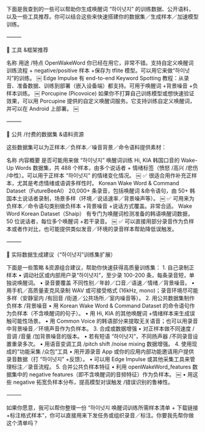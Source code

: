 下面是我查到的一些可以帮助你生成唤醒词 “하이넛지” 的训练数据、公开语料，以及一些工具推荐。你可以结合这些来快速搭建你的数据集／生成样本／加速模型训练。

⸻

🧰 工具 &框架推荐

名称	用途 /特点
OpenWakeWord	你已经在用它，非常不错。支持自定义唤醒词训练流程 + negative/positive 样本 +保存为 tflite 模型。可以用它来做“하이넛지”的训练。  ￼
Edge Impulse	有 end-to-end Keyword Spotting 教程：从录音、准备数据、训练到部署（嵌入设备端）都支持。可用于唤醒词 +背景噪音 +负样本训练。  ￼
Porcupine (Picovoice)	如果你不打算自己训练模型或想快速验证效果，可以用 Porcupine 提供的自定义唤醒词服务。它支持训练自定义唤醒词，并可以在 Android 上部署。  ￼


⸻

📂 公共 /付费的数据集 &语料资源

这些数据集可以为正样本／负样本／噪音背景／命令语料提供素材：

名称	内容概要	是否可能用来做 “하이넛지” 唤醒词训练
Hi, KIA	韩国口音的 Wake-Up Words 数据集，共 488 个样本，由多个说话者 + 情绪标签（愤怒 /高兴 /悲伤 /中性）。可以用于正样本 “하이넛지” 的情绪变化情况。  ￼	✅ 很适合用作补充正样本，尤其是考虑情绪或语调多样性时。
Korean Wake Word & Command Dataset（FutureBeeAI）	20,000+ 条录音，包括唤醒词 &命令语句，由 50+ 韩国本土说话者录制，场景多样（环境／说话速率／背景噪声等）。  ￼	✅ 可用来为负样本／命令语句类别做负样本 +背景噪音 +说话方式覆盖。非常合适。
Wake Word Korean Dataset（Shaip）	有专门为唤醒词检测准备的韩语唤醒词数据，50 位说话者，每位多个唤醒词 +若干录音。  ￼	✅ 可以直接用部分录音作为负样本或者作对比，也可能提供类似发音／环境的录音样本帮助降低误触发。


⸻

🔧 实际数据生成建议（“하이넛지”训练集扩展）

下面是一些策略 &资源组合建议，帮助你快速获得高质量训练集：
	1.	自己录制正样本
	•	调动社区或内部用户录“하이넛지”，至少录 100-200 条，每条录音短，单独说唤醒词。
	•	录音要覆盖 不同性别／年龄／口音／语速／情绪／背景噪音。
	•	用手机／高质量麦克风录制 WAV 或可接受格式 (16kHz, mono)；录音环境尽可能多样（安静室内 /有回音 /街道／公共场所／室内噪音等）。
	2.	用公共数据集制作负样本 /背景噪音
	•	用 Korean Wake Word & Command Dataset 的命令语句作为负样本（不含唤醒词的句子）。
	•	用 Hi, KIA 的其他唤醒词 +情绪样本来生成误触可能性场景。
	•	用 Common Voice 的韩语部分来提取无关语音；也可以用录音中背景噪音／环境声音作为负样本。
	3.	合成或数据增强
	•	对正样本做不同速度 / 音调 /音量 /加背景噪音的版本。
	•	若有短语 “하이넛지”，不同扬声器 /不同录音设置重录多次。
	•	用语音变调工具 /pitch shift /noise mixing 数据增强。
	4.	使用现成的“功能采集 /众包”工具
	•	用开源录音 App 或你的应用内部功能邀请用户提供录音数据（打 “하이넛지” +反馈）。
	•	可以用 Edge Impulse 或其他采集工具来管理标注／录音流程。
	5.	合并公共负样本特征
	•	利用 openWakeWord_features 数据集中的 negative features（即不含唤醒词的音频特征）作为负样本。  ￼
	•	用这些 negative 拓宽负样本分布，提高模型对误触发 /错误识别的鲁棒性。

⸻

如果你愿意，我可以帮你整理一份 “하이넛지 唤醒词训练所需样本清单 + 下载链接 +标注格式样本”，你可以直接用来下发任务或组织录音／标注。你要我先帮你做这个清单吗？